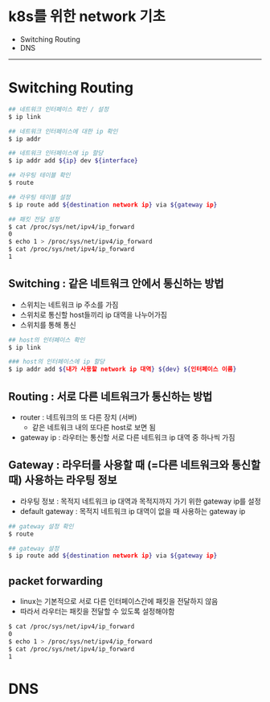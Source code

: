 # k8s를 위한 network 기초

- Switching Routing
- DNS

--- 

# Switching Routing

````bash
## 네트워크 인터페이스 확인 / 설정
$ ip link

## 네트워크 인터페이스에 대한 ip 확인
$ ip addr 

## 네트워크 인터페이스에 ip 할당
$ ip addr add ${ip} dev ${interface}

## 라우팅 테이블 확인
$ route

## 라우팅 테이블 설정
$ ip route add ${destination network ip} via ${gateway ip}

## 패킷 전달 설정
$ cat /proc/sys/net/ipv4/ip_forward
0
$ echo 1 > /proc/sys/net/ipv4/ip_forward
$ cat /proc/sys/net/ipv4/ip_forward
1
````

## Switching : 같은 네트워크 안에서 통신하는 방법

- 스위치는 네트워크 ip 주소를 가짐
- 스위치로 통신할 host들끼리 ip 대역을 나누어가짐
- 스위치를 통해 통신

```bash
## host의 인터페이스 확인
$ ip link 

### host의 인터페이스에 ip 할당
$ ip addr add ${내가 사용할 network ip 대역} ${dev} ${인터페이스 이름}
```

## Routing : 서로 다른 네트워크가 통신하는 방법

- router : 네트워크의 또 다른 장치 (서버)
    - 같은 네트워크 내의 또다른 host로 보면 됨
- gateway ip : 라우터는 통신할 서로 다른 네트워크 ip 대역 중 하나씩 가짐

## Gateway : 라우터를 사용할 때 (=다른 네트워크와 통신할 때) 사용하는 라우팅 정보

- 라우팅 정보 : 목적지 네트워크 ip 대역과 목적지까지 가기 위한 gateway ip를 설정
- default gateway : 목적지 네트워크 ip 대역이 없을 때 사용하는 gateway ip

```bash
## gateway 설정 확인
$ route

## gateway 설정
$ ip route add ${destination network ip} via ${gateway ip}
```

## packet forwarding

- linux는 기본적으로 서로 다른 인터페이스간에 패킷을 전달하지 않음
- 따라서 라우터는 패킷을 전달할 수 있도록 설정해야함

```bash
$ cat /proc/sys/net/ipv4/ip_forward
0
$ echo 1 > /proc/sys/net/ipv4/ip_forward
$ cat /proc/sys/net/ipv4/ip_forward
1
```

# DNS

